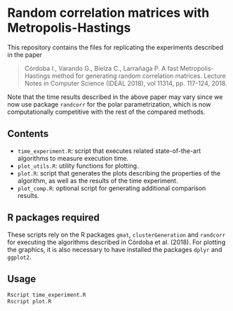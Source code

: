 # Random correlation matrices with Metropolis-Hastings

This repository contains the files for replicating the experiments described in
the paper

> Córdoba I., Varando G., Bielza C., Larrañaga P. A fast
Metropolis-Hastings method for generating random correlation matrices. Lecture Notes in
Computer Science (IDEAL 2018), vol 11314, pp. 117-124, 2018. 

Note that the time results described in the above paper may vary since we now
use package `randcorr` for the polar parametrization, which is now computationally
competitive with the rest of the compared methods.

## Contents

- `time_experiment.R`: script that executes related state-of-the-art algorithms
  to measure execution time.
- `plot_utils.R`: utility functions for plotting.
- `plot.R`: script that generates the plots describing the properties of the
  algorithm, as well as the results of the time experiment.
- `plot_comp.R`: optional script for generating additional comparison results.

## R packages required

These scripts rely on the R packages `gmat`, `clusterGeneration` and
`randcorr` for executing the algorithms described in Córdoba et al. (2018). For
plotting the graphics, it is also necessary to have installed the packages
`dplyr` and `ggplot2`.

## Usage

```bash
Rscript time_experiment.R
Rscript plot.R
```

